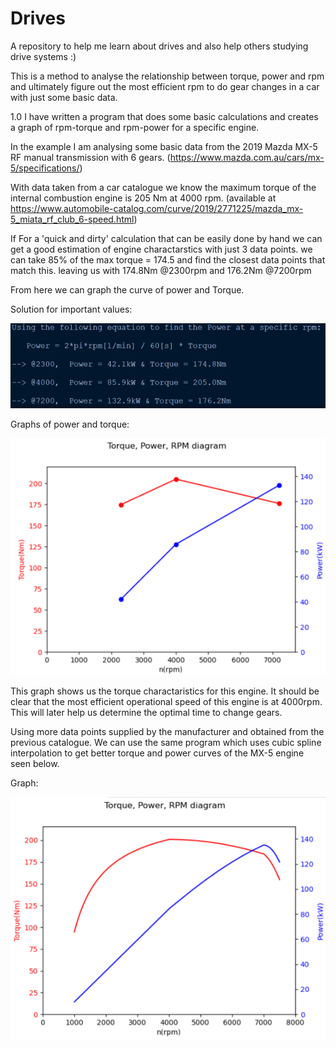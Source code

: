 # Drives
A repository to help me learn about drives and also help others studying drive systems :)

This is a method to analyse the relationship between torque, power and rpm and ultimately figure out the most efficient rpm to do gear changes in a car with just some basic data. 

1.0 I have written a program that does some basic calculations and creates a graph of rpm-torque and rpm-power for a specific engine. 

In the example I am analysing some basic data from the 2019 Mazda MX-5 RF manual transmission with 6 gears. (https://www.mazda.com.au/cars/mx-5/specifications/)

With data taken from a car catalogue we know the maximum torque of the internal combustion engine is 205 Nm at 4000 rpm. (available at https://www.automobile-catalog.com/curve/2019/2771225/mazda_mx-5_miata_rf_club_6-speed.html)

If For a 'quick and dirty' calculation that can be easily done by hand we can get a good estimation of engine charactarstics with just 3 data points. we can take 85% of the max torque = 174.5 and find the closest data points that match this. 
leaving us with 174.8Nm @2300rpm and 176.2Nm @7200rpm

From here we can graph the curve of power and Torque. 

Solution for important values:

![Alt Text](https://github.com/marcusborn/Drives/blob/master/1.0%20solutions%20mx5%203-points.png)

Graphs of power and torque:

![Alt Text](https://github.com/marcusborn/Drives/blob/master/1.0%20graph%20mx5%203-points.png)


This graph shows us the torque charactaristics for this engine. It should be clear that the most efficient operational speed of this engine is at 4000rpm. This will later help us determine the optimal time to change gears.

Using more data points supplied by the manufacturer and obtained from the previous catalogue. We can use the same program which uses cubic spline interpolation to get better torque and power curves of the MX-5 engine seen below.

Graph:

![Alt Text](https://github.com/marcusborn/Drives/blob/master/1.0%20Torque%2C%20Power%2C%20rpm%20Graph%20mx-5%20engine%20.png)


